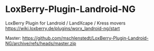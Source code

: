 # LoxBerry-Plugin-Landroid-NG
LoxBerry Plugin for Landroid / LandXcape / Kress movers
https://wiki.loxberry.de/plugins/worx_landroid-ng/start

Master: https://github.com/mschlenstedt/LoxBerry-Plugin-Landroid-NG/archive/refs/heads/master.zip
